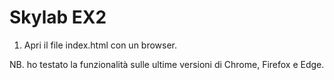 # Skylab EX2

1) Apri il file index.html con un browser.

NB. ho testato la funzionalità sulle ultime versioni di Chrome, Firefox e Edge.